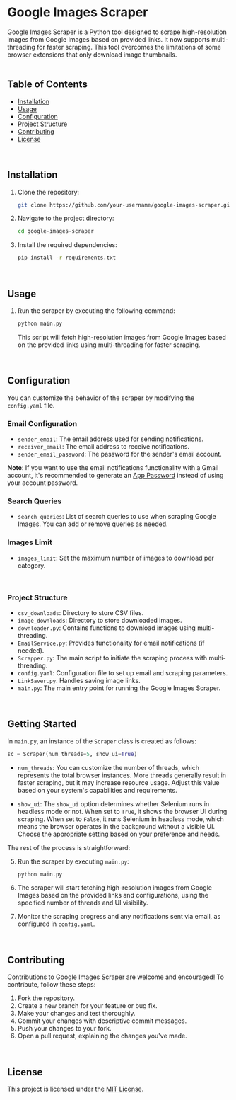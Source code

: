 # Google Images Scraper

Google Images Scraper is a Python tool designed to scrape high-resolution images from Google Images based on provided links. It now supports multi-threading for faster scraping. This tool overcomes the limitations of some browser extensions that only download image thumbnails.
<br>
<br>

## Table of Contents

- [Installation](#installation)
- [Usage](#usage)
- [Configuration](#configuration)
- [Project Structure](#project-structure)
- [Contributing](#contributing)
- [License](#license)
<br>

## Installation

1. Clone the repository:

   ```bash
   git clone https://github.com/your-username/google-images-scraper.git
   ```

2. Navigate to the project directory:

   ```bash
   cd google-images-scraper
   ```

3. Install the required dependencies:

   ```bash
   pip install -r requirements.txt
   ```
<br>

## Usage

1. Run the scraper by executing the following command:

   ```bash
   python main.py
   ```

   This script will fetch high-resolution images from Google Images based on the provided links using multi-threading for faster scraping.

<br>

## Configuration

You can customize the behavior of the scraper by modifying the `config.yaml` file.
<br>

### Email Configuration

- `sender_email`: The email address used for sending notifications.
- `receiver_email`: The email address to receive notifications.
- `sender_email_password`: The password for the sender's email account.

**Note**: If you want to use the email notifications functionality with a Gmail account, it's recommended to generate an [App Password](https://support.google.com/mail/answer/185833?hl=en) instead of using your account password.

### Search Queries

- `search_queries`: List of search queries to use when scraping Google Images. You can add or remove queries as needed.

### Images Limit

- `images_limit`: Set the maximum number of images to download per category.
<br>

### Project Structure

- `csv_downloads`: Directory to store CSV files.
- `image_downloads`: Directory to store downloaded images.
- `downloader.py`: Contains functions to download images using multi-threading.
- `EmailService.py`: Provides functionality for email notifications (if needed).
- `Scrapper.py`: The main script to initiate the scraping process with multi-threading.
- `config.yaml`: Configuration file to set up email and scraping parameters.
- `LinkSaver.py`: Handles saving image links.
- `main.py`: The main entry point for running the Google Images Scraper.
<br>

## Getting Started

In `main.py`, an instance of the `Scraper` class is created as follows:

```python
sc = Scraper(num_threads=5, show_ui=True)
```

- `num_threads`: You can customize the number of threads, which represents the total browser instances. More threads generally result in faster scraping, but it may increase resource usage. Adjust this value based on your system's capabilities and requirements.

- `show_ui`: The `show_ui` option determines whether Selenium runs in headless mode or not. When set to `True`, it shows the browser UI during scraping. When set to `False`, it runs Selenium in headless mode, which means the browser operates in the background without a visible UI. Choose the appropriate setting based on your preference and needs.

The rest of the process is straightforward:

5. Run the scraper by executing `main.py`:

   ```bash
   python main.py
   ```

6. The scraper will start fetching high-resolution images from Google Images based on the provided links and configurations, using the specified number of threads and UI visibility.

7. Monitor the scraping progress and any notifications sent via email, as configured in `config.yaml`.
<br>

## Contributing

Contributions to Google Images Scraper are welcome and encouraged! To contribute, follow these steps:

1. Fork the repository.
2. Create a new branch for your feature or bug fix.
3. Make your changes and test thoroughly.
4. Commit your changes with descriptive commit messages.
5. Push your changes to your fork.
6. Open a pull request, explaining the changes you've made.
<br>

## License

This project is licensed under the [MIT License](LICENSE).
